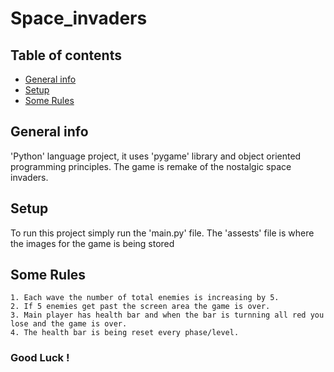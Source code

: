 # Space_invaders
## Table of contents
* [General info](#general-info)
* [Setup](#setup)
* [Some Rules](#some-rules)

## General info
'Python' language project, it uses 'pygame' library and object oriented programming principles.
The game is remake of the nostalgic space invaders.
## Setup
To run this project simply run the 'main.py' file.
The 'assests' file is where the images for the game is being stored
## Some Rules
```
1. Each wave the number of total enemies is increasing by 5.
2. If 5 enemies get past the screen area the game is over.
3. Main player has health bar and when the bar is turnning all red you lose and the game is over.
4. The health bar is being reset every phase/level.
```
### Good Luck !
